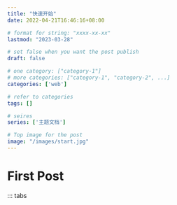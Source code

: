 ```yaml
---
title: "快速开始"
date: 2022-04-21T16:46:16+08:00

# format for string: "xxxx-xx-xx"
lastmod: "2023-03-28"

# set false when you want the post publish
draft: false

# one category: ["category-1"] 
# more categories: ["category-1", "category-2", ...]
categories: ['web']

# refer to categories
tags: []

# seires
series: ['主题文档']

# Top image for the post
image: "/images/start.jpg"
---
```



<!--more-->


# First Post

::: tabs
